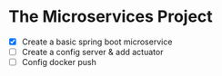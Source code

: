 # The Microservices Project

- [x] Create a basic spring boot microservice
- [ ] Create a config server & add actuator
- [ ] Config docker push
